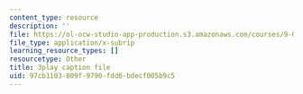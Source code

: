 ```yaml
---
content_type: resource
description: ''
file: https://ol-ocw-studio-app-production.s3.amazonaws.com/courses/9-00sc-introduction-to-psychology-fall-2011/97cb1103809f9790fdd6bdecf005b9c5_-cK1og4ElKE.srt
file_type: application/x-subrip
learning_resource_types: []
resourcetype: Other
title: 3play caption file
uid: 97cb1103-809f-9790-fdd6-bdecf005b9c5
---
```

